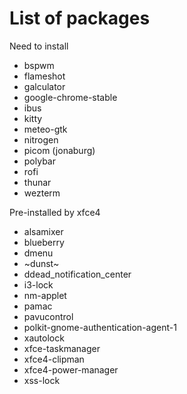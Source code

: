 # List of packages

Need to install
- bspwm
- flameshot
- galculator
- google-chrome-stable
- ibus
- kitty
- meteo-gtk
- nitrogen
- picom (jonaburg)
- polybar
- rofi
- thunar
- wezterm

Pre-installed by xfce4
- alsamixer
- blueberry
- dmenu
- ~dunst~
- ddead_notification_center
- i3-lock
- nm-applet
- pamac
- pavucontrol
- polkit-gnome-authentication-agent-1
- xautolock
- xfce-taskmanager
- xfce4-clipman
- xfce4-power-manager
- xss-lock
